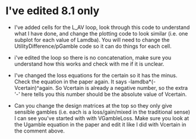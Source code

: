 # I've edited 8.1 only
- I've added cells for the L_AV loop, look through this code to understand what I have done, and change the plotting
code to look similar (i.e. one subplot for each value of Lamdba). You will need to change the UtilityDifference/pGamble code so it can do things for each cell.

- i've edited the loop so there is no concatenation, make sure you understand how this works and check with me
if it is unclear.

- I've changed the loss equations for the certain so it has the minus. Check the equation in the paper again.
It says -lamdba*(-Vcertain)^again. So Vcertain is already a negative number, so the extra '-' here
tells you this number should be the absolute value of Vcertain.

- Can you change the design matrices at the top so they only give sensible gambles (i.e. each is a loss/gain/mixed in the traditional sense)
I can see you've started with with VGambleLoss. Make sure you look at the Ugamble equation in the paper
and edit it like I did with Vcertain in the comment above.
